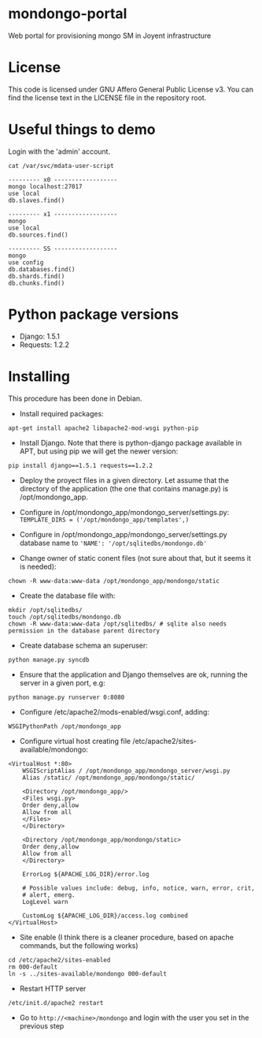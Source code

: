 mondongo-portal
===============

Web portal for provisioning mongo SM in Joyent infrastructure

License
=======

This code is licensed under GNU Affero General Public License v3. You can find the license text in the LICENSE file
in the repository root.

Useful things to demo
=====================

Login with the 'admin' account.

```
cat /var/svc/mdata-user-script

--------- x0 ------------------
mongo localhost:27017
use local
db.slaves.find()

--------- x1 ------------------
mongo
use local
db.sources.find()

--------- SS ------------------
mongo
use config
db.databases.find()
db.shards.find()
db.chunks.find()
```

Python package versions
=======================

* Django: 1.5.1
* Requests: 1.2.2

Installing
==========

This procedure has been done in Debian.

* Install required packages:

```
apt-get install apache2 libapache2-mod-wsgi python-pip
```

* Install Django. Note that there is python-django package available in APT, but using pip we will get the newer version:

```
pip install django==1.5.1 requests==1.2.2
```

* Deploy the proyect files in a given directory. Let assume that the directory of the application (the one that contains 
manage.py) is /opt/mondongo_app.

* Configure in /opt/mondongo_app/mondongo_server/settings.py: `TEMPLATE_DIRS = ('/opt/mondongo_app/templates',)`
 
* Configure in /opt/mondongo_app/mondongo_server/settings.py database name to `'NAME': '/opt/sqlitedbs/mondongo.db'`

* Change owner of static conent files (not sure about that, but it seems it is needed):

```
chown -R www-data:www-data /opt/mondongo_app/mondongo/static
```

* Create the database file with:

```
mkdir /opt/sqlitedbs/
touch /opt/sqlitedbs/mondongo.db
chown -R www-data:www-data /opt/sqlitedbs/ # sqlite also needs permission in the database parent directory
```
* Create database schema an superuser:

```
python manage.py syncdb
```

* Ensure that the application and Django themselves are ok, running the server in a given port, e.g:

```
python manage.py runserver 0:8080
```

* Configure /etc/apache2/mods-enabled/wsgi.conf, adding:

```
WSGIPythonPath /opt/mondongo_app
```

* Configure virtual host creating file /etc/apache2/sites-available/mondongo:

```
<VirtualHost *:80>
    WSGIScriptAlias / /opt/mondongo_app/mondongo_server/wsgi.py
    Alias /static/ /opt/mondongo_app/mondongo/static/

    <Directory /opt/mondongo_app/>
    <Files wsgi.py>
    Order deny,allow
    Allow from all
    </Files>
    </Directory>

    <Directory /opt/mondongo_app/mondongo/static>
    Order deny,allow
    Allow from all
    </Directory>

    ErrorLog ${APACHE_LOG_DIR}/error.log

    # Possible values include: debug, info, notice, warn, error, crit,
    # alert, emerg.
    LogLevel warn

    CustomLog ${APACHE_LOG_DIR}/access.log combined
</VirtualHost>
``` 

* Site enable (I think there is a cleaner procedure, based on apache commands, but the following works)

```
cd /etc/apache2/sites-enabled
rm 000-default
ln -s ../sites-available/mondongo 000-default
```

* Restart HTTP server

```
/etc/init.d/apache2 restart
```

* Go to `http://<machine>/mondongo` and login with the user you set in the previous step